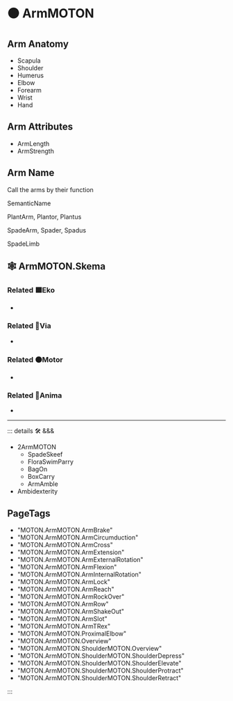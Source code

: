 # 🟠 <motor>ArmMOTON</motor>

## Arm Anatomy

- Scapula
- Shoulder
- Humerus
- Elbow
- Forearm
- Wrist
- Hand

## Arm Attributes

- ArmLength
- ArmStrength

## Arm Name

Call the arms by their function

SemanticName

PlantArm, Plantor, Plantus

SpadeArm, Spader, Spadus

SpadeLimb

## 🕸 ArmMOTON.Skema

### Related 🟩<ekos>Eko</ekos>

-

### Related 🔻<via>Via</via>

-

### Related 🟠<motor>Motor</motor>

-

### Related 💜<anima>Anima</anima>

-

---

<!-- =================================================== -->
<!-- =================================================== -->
<!-- =================================================== -->
<!-- =================================================== -->
<!-- =================================================== -->
::: details 🛠 <dev>&&&</dev>

- 2ArmMOTON
    - SpadeSkeef
    - FloraSwimParry
    - BagOn
    - BoxCarry
    - ArmAmble
- Ambidexterity

<h2>PageTags</h2>

- "MOTON.ArmMOTON.ArmBrake"
- "MOTON.ArmMOTON.ArmCircumduction"
- "MOTON.ArmMOTON.ArmCross"
- "MOTON.ArmMOTON.ArmExtension"
- "MOTON.ArmMOTON.ArmExternalRotation"
- "MOTON.ArmMOTON.ArmFlexion"
- "MOTON.ArmMOTON.ArmInternalRotation"
- "MOTON.ArmMOTON.ArmLock"
- "MOTON.ArmMOTON.ArmReach"
- "MOTON.ArmMOTON.ArmRockOver"
- "MOTON.ArmMOTON.ArmRow"
- "MOTON.ArmMOTON.ArmShakeOut"
- "MOTON.ArmMOTON.ArmSlot"
- "MOTON.ArmMOTON.ArmTRex"
- "MOTON.ArmMOTON.ProximalElbow"
- "MOTON.ArmMOTON.Overview"
- "MOTON.ArmMOTON.ShoulderMOTON.Overview"
- "MOTON.ArmMOTON.ShoulderMOTON.ShoulderDepress"
- "MOTON.ArmMOTON.ShoulderMOTON.ShoulderElevate"
- "MOTON.ArmMOTON.ShoulderMOTON.ShoulderProtract"
- "MOTON.ArmMOTON.ShoulderMOTON.ShoulderRetract"

:::
